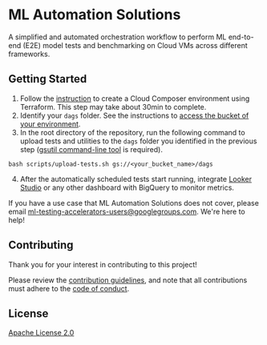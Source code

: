 # ML Automation Solutions

A simplified and automated orchestration workflow to perform ML end-to-end (E2E) model tests and benchmarking on Cloud VMs across different frameworks.

## Getting Started

1. Follow the [instruction](deployment/README.md) to create a Cloud Composer environment using Terraform. This step may take about 30min to complete.
2. Identify your `dags` folder. See the instructions to [access the bucket of your environment](https://cloud.google.com/composer/docs/composer-2/manage-dags#console).
3. In the root directory of the repository, run the following command to upload tests and utilities to the `dags` folder you identified in the previous step ([gsutil command-line tool](https://cloud.google.com/storage/docs/gsutil_install) is required).
```
bash scripts/upload-tests.sh gs://<your_bucket_name>/dags
```
4. After the automatically scheduled tests start running, integrate [Looker Studio](https://cloud.google.com/bigquery/docs/bi-engine-looker-studio) or any other dashboard with BigQuery to monitor metrics.

If you have a use case that ML Automation Solutions does not cover, please email ml-testing-accelerators-users@googlegroups.com. We're here to help!

## Contributing

Thank you for your interest in contributing to this project!

Please review the [contribution guidelines](docs/contributing.md), and note that all contributions must adhere to the [code of conduct](docs/code-of-conduct.md).

## License

[Apache License 2.0](LICENSE)
